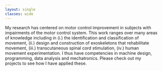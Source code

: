 ```yaml
---
layout: single
classes: wide
---
```

My research has centered on motor control improvement in subjects with impairments of the motor control system. This work ranges over many areas of knowledge including in (i.) the identification and classification of movement, (ii.) design and construction of exoskeletons that rehabilitate movement, (iii.) transcutaneous spinal cord stimulation, (iv.) human movement experimentation. I thus have competencies in machine design, programming, data analysis and mechatronics. Please check out my projects to see how I have applied these.